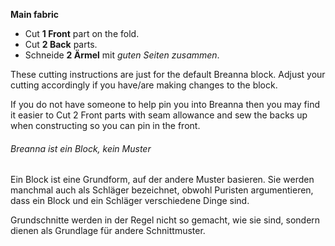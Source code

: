 **Main fabric**

 - Cut **1 Front** part on the fold.
 - Cut **2 Back** parts.
 - Schneide **2 Ärmel** mit _guten Seiten zusammen_.


These cutting instructions are just for the default Breanna block. Adjust your cutting accordingly if you have/are making changes to the block.

<Tip>

If you do not have someone to help pin you into Breanna then you may find it easier to Cut 2 Front parts with seam allowance and sew the backs up when constructing so you can pin in the front.

</Tip>

<Note>

###### Breanna ist ein Block, kein Muster

Ein Block ist eine Grundform, auf der andere Muster basieren.
Sie werden manchmal auch als Schläger bezeichnet, obwohl Puristen argumentieren, dass ein Block und ein Schläger verschiedene Dinge sind.

Grundschnitte werden in der Regel nicht so gemacht, wie sie sind, sondern dienen als Grundlage für andere Schnittmuster.

</Note>
